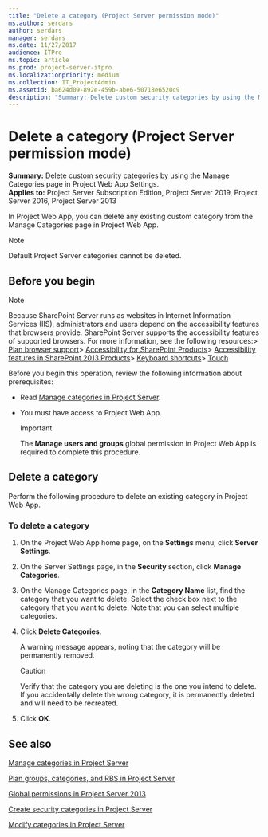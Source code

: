 ```yaml
---
title: "Delete a category (Project Server permission mode)"
ms.author: serdars
author: serdars
manager: serdars
ms.date: 11/27/2017
audience: ITPro
ms.topic: article
ms.prod: project-server-itpro
ms.localizationpriority: medium
ms.collection: IT_ProjectAdmin
ms.assetid: ba624d09-892e-459b-abe6-50718e6520c9
description: "Summary: Delete custom security categories by using the Manage Categories page in Project Web App Settings."
---
```


# Delete a category (Project Server permission mode)
 
 **Summary:** Delete custom security categories by using the Manage Categories page in Project Web App Settings.<br/>
**Applies to:** Project Server Subscription Edition, Project Server 2019, Project Server 2016, Project Server 2013
  
In Project Web App, you can delete any existing custom category from the Manage Categories page in Project Web App.
  
> [!NOTE]
> Default Project Server categories cannot be deleted. 
  
## Before you begin

> [!NOTE]
>  Because SharePoint Server runs as websites in Internet Information Services (IIS), administrators and users depend on the accessibility features that browsers provide. SharePoint Server supports the accessibility features of supported browsers. For more information, see the following resources:> [Plan browser support](/SharePoint/install/browser-support-planning)> [Accessibility for SharePoint Products](/SharePoint/accessibility-guidelines)> [Accessibility features in SharePoint 2013 Products](https://go.microsoft.com/fwlink/p/?LinkId=246501)> [Keyboard shortcuts](https://go.microsoft.com/fwlink/p/?LinkID=246504)> [Touch](/windows/win32/wintouch/windows-touch-gestures-overview)
  
Before you begin this operation, review the following information about prerequisites: 
  
- Read [Manage categories in Project Server](manage-categories-in-project-server.md).
    
- You must have access to Project Web App.
    
    > [!IMPORTANT]
    > The **Manage users and groups** global permission in Project Web App is required to complete this procedure.
  
## Delete a category

Perform the following procedure to delete an existing category in Project Web App.
  
### To delete a category

1. On the Project Web App home page, on the **Settings** menu, click **Server Settings**.
    
2. On the Server Settings page, in the **Security** section, click **Manage Categories**.
    
3. On the Manage Categories page, in the **Category Name** list, find the category that you want to delete. Select the check box next to the category that you want to delete. Note that you can select multiple categories.
    
4. Click **Delete Categories**.
    
    A warning message appears, noting that the category will be permanently removed. 
    
    > [!CAUTION]
    > Verify that the category you are deleting is the one you intend to delete. If you accidentally delete the wrong category, it is permanently deleted and will need to be recreated. 
  
5. Click **OK**.
    
## See also


[Manage categories in Project Server](manage-categories-in-project-server.md)
  
[Plan groups, categories, and RBS in Project Server](plan-groups-categories-and-rbs-in-project-server.md)
  
[Global permissions in Project Server 2013](global-permissions-in-project-server-2013.md)
  
[Create security categories in Project Server](create-security-categories-in-project-server.md)
  
[Modify categories in Project Server](modify-categories-in-project-server.md)